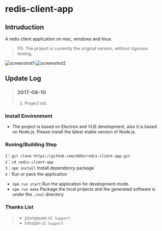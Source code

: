 # redis-client-app

## Intruduction

A redis client application on mac, windows and linux.

> PS: The project is currently the original version, without rigorous testing.

![screenshot1](https://raw.githubusercontent.com/UUGU/redis-client-app/master/screenshots/main.png)
![screenshot2](https://raw.githubusercontent.com/UUGU/redis-client-app/master/screenshots/submain1.png)

## Update Log

>### 2017-08-10
>
> 1. Project init.


### Install Environment
* The project is based on Electron and VUE development, also it is based on Node.js. Please install the latest stable version of Node.js.

### Runing/Building Step

`1`：`git clone https://github.com/UUGU/redis-client-app.git`   
`2`：`cd redis-client-app`   
`3`：`npm install` Install dependency package  
`4`：Run or pack the application
* `npm run start` Run the application for development mode.
* `npm run make` Package the local projects and the generated software is under the `./out` directory.

### Thanks List
> * jizongquan `UI Support`
> * lvhuipin `UI Support`